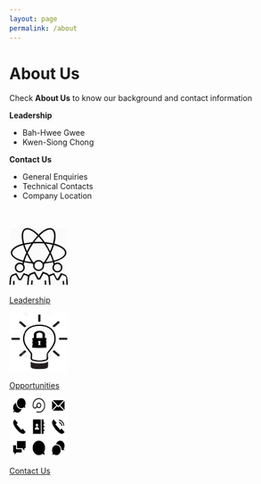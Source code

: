 ```yaml
---
layout: page
permalink: /about
---
```


<div>
    <content>
    </content>
</div>
<div>
    <content>
    </content>
</div>

# About Us

Check <strong>About Us</strong> to know our background and contact information

<strong>Leadership</strong>

- Bah-Hwee Gwee
- Kwen-Siong Chong

<strong>Contact Us</strong>

- General Enquiries
- Technical Contacts
- Company Location

<br>
<br>

<div class="container">
<div class="row">

<div class="col-sm">
    <a href="{{ site.baseurl }}{% link _pages/about/leadership.md %}" class="link-block">
        <img class="mx-auto d-block image" src="/assets/home/leadership.png" style="width:105px;height:105px;">
        <p class="text-center"> Leadership</p>
    </a>
</div>

<div class="col-sm">
    <a href="{{ site.baseurl }}{% link _pages/about/opportunities.md %}" class="link-block">
        <img class="mx-auto d-block image" src="/assets/home/opportunities.png" style="width:105px;height:105px;transform:rotate(180deg);">
        <p class="text-center"> Opportunities</p>
    </a>
</div>
<div class="col-sm">
    <a href="{{ site.baseurl }}{% link _pages/about/contact.md %}" class="link-block">
        <img class="mx-auto d-block image" src="/assets/home/contact_us.png" style="width:105px;height:105px;transform:rotate(180deg);">
        <p class="text-center"> Contact Us</p>
    </a>
</div>

</div>
</div>
